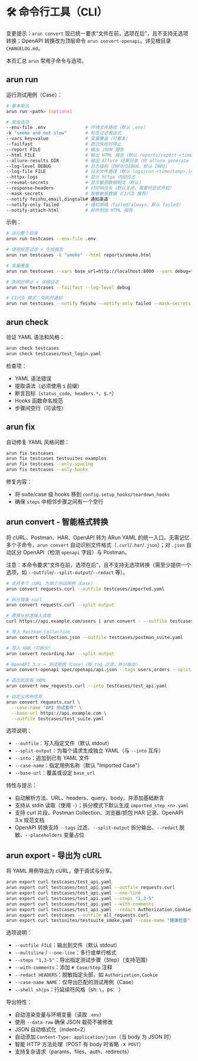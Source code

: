 # 🛠 命令行工具（CLI）

变更提示：`arun convert` 现已统一要求“文件在前，选项在后”，且不支持无选项转换；OpenAPI 转换改为顶层命令 `arun convert-openapi`。详见根目录 `CHANGELOG.md`。

本页汇总 `arun` 常用子命令与选项。

## arun run

运行测试用例（Case）：

```bash
# 基本用法
arun run <path> [options]

# 常用选项
--env-file .env               # 环境文件路径（默认 .env）
-k "smoke and not slow"       # 标签过滤表达式
--vars key=value              # 变量覆盖（可重复）
--failfast                    # 首次失败时停止
--report FILE                 # 输出 JSON 报告
--html FILE                   # 输出 HTML 报告（默认 reports/report-<timestamp>.html）
--allure-results DIR          # 输出 Allure 结果目录（供 allure generate 使用）
--log-level DEBUG             # 日志级别（INFO/DEBUG，默认 INFO）
--log-file FILE               # 日志文件路径（默认 logs/run-<timestamp>.log）
--httpx-logs                  # 显示 httpx 内部日志
--reveal-secrets              # 显示敏感数据明文（默认）
--response-headers            # 打印响应头（默认关闭，需要时显式开启）
--mask-secrets                # 脱敏敏感数据（CI/CD 推荐）
--notify feishu,email,dingtalk# 通知渠道
--notify-only failed          # 通知策略（failed/always，默认 failed）
--notify-attach-html          # 邮件附加 HTML 报告
```

示例：

```bash
# 运行整个目录
arun run testcases --env-file .env

# 使用标签过滤 + 生成报告
arun run testcases -k "smoke" --html reports/smoke.html

# 变量覆盖
arun run testcases --vars base_url=http://localhost:8000 --vars debug=true

# 失败时停止 + 详细日志
arun run testcases --failfast --log-level debug

# CI/CD 模式：失败时通知
arun run testcases --notify feishu --notify-only failed --mask-secrets
```

## arun check

验证 YAML 语法和风格：

```bash
arun check testcases
arun check testcases/test_login.yaml
```

检查项：
- YAML 语法错误
- 提取语法（必须使用 `$` 前缀）
- 断言目标（`status_code`、`headers.*`、`$.*`）
- Hooks 函数命名规范
- 步骤间空行（可读性）

## arun fix

自动修复 YAML 风格问题：

```bash
arun fix testcases
arun fix testcases testsuites examples
arun fix testcases --only-spacing
arun fix testcases --only-hooks
```

修复内容：
- 将 suite/case 级 hooks 移到 `config.setup_hooks/teardown_hooks`
- 确保 `steps` 中相邻步骤之间有一个空行

<a id="format-conversion"></a>
## arun convert - 智能格式转换

将 cURL、Postman、HAR、OpenAPI 转为 ARun YAML 的统一入口。无需记忆多个子命令，`arun convert` 自动识别文件格式（`.curl`/`.har`/`.json`）；对 `.json` 自动区分 OpenAPI（检测 `openapi` 字段）与 Postman。

注意：本命令要求“文件在前，选项在后”，且不支持无选项转换（需至少提供一个选项，如 `--outfile`/`--split-output`/`--redact` 等）。

```bash
# 合并多个 cURL 为单个测试用例（Case）
arun convert requests.curl --outfile testcases/imported.yaml

# 拆分每条 curl
arun convert requests.curl --split-output

# 直接从标准输入读取
curl https://api.example.com/users | arun convert - --outfile testcases/users.yaml

# 导入 Postman Collection
arun convert collection.json --outfile testcases/postman_suite.yaml

# 导入 HAR（可拆分）
arun convert recording.har --split-output

# OpenAPI 3.x → 测试用例（Case）（按 tag 过滤，拆分输出）
arun convert-openapi spec/openapi/api.json --tags users,orders --split-output

# 追加到现有 YAML
arun convert new_requests.curl --into testcases/test_api.yaml

# 自定义用例信息
arun convert requests.curl \
  --case-name "API 测试套件" \
  --base-url https://api.example.com \
  --outfile testcases/test_suite.yaml
```

选项说明：
- `--outfile`：写入指定文件（默认 stdout）
- `--split-output`：为每个请求生成独立 YAML（与 `--into` 互斥）
- `--into`：追加到已有 YAML 文件
- `--case-name`：指定用例名称（默认 "Imported Case"）
- `--base-url`：覆盖或设定 `base_url`

特性与提示：
- 自动解析方法、URL、headers、query、body，并添加基础断言
- 支持从 stdin 读取（使用 `-`）；拆分模式下默认生成 `imported_step_<n>.yaml`
- 支持 curl 片段、Postman Collection、浏览器/抓包 HAR 记录、OpenAPI 3.x 规范文档
- OpenAPI 转换支持 `--tags` 过滤、`--split-output` 拆分输出、`--redact` 脱敏、`--placeholders` 变量占位

## arun export - 导出为 cURL

将 YAML 用例导出为 cURL，便于调试与分享。

```bash
arun export curl testcases/test_api.yaml
arun export curl testcases/test_api.yaml --outfile requests.curl
arun export curl testcases/test_api.yaml --one-line
arun export curl testcases/test_api.yaml --steps "1,3-5"
arun export curl testcases/test_api.yaml --with-comments
arun export curl testcases/test_api.yaml --redact Authorization,Cookie
arun export curl testcases --outfile all_requests.curl
arun export curl testsuites/testsuite_smoke.yaml --case-name "健康检查"
```

选项说明：
- `--outfile FILE`：输出到文件（默认 stdout）
- `--multiline` / `--one-line`：多行或单行格式
- `--steps "1,3-5"`：导出指定测试步骤（Step）（支持范围）
- `--with-comments`：添加 `# Case/Step` 注释
- `--redact HEADERS`：脱敏指定头部，如 `Authorization,Cookie`
- `--case-name NAME`：仅导出匹配的测试用例（Case）
- `--shell sh|ps`：行延续符风格（sh: `\`，ps: `` ` ``）

导出特性：
- 自动渲染变量与环境变量（读取 `.env`）
- 使用 `--data-raw` 确保 JSON 载荷不被修改
- JSON 自动格式化（indent=2）
- 自动添加 `Content-Type: application/json`（当 body 为 JSON 时）
- 智能 HTTP 方法处理（POST 有 body 时省略 `-X POST`）
- 支持复杂请求（params、files、auth、redirects）
